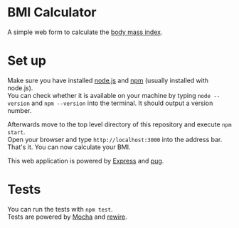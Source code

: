 # BMI Calculator
A simple web form to calculate the [body mass index](https://en.wikipedia.org/wiki/Body_mass_index).

# Set up
Make sure you have installed [node.js](https://nodejs.org/) and [npm](https://www.npmjs.com/) (usually installed with node.js).    
You can check whether it is available on your machine by typing `node --version` and `npm --version` into the terminal. It should output a version number.

Afterwards move to the top level directory of this repository and execute `npm start`.    
Open your browser and type `http://localhost:3000` into the address bar. That's it. You can now calculate your BMI.

This web application is powered by [Express](https://expressjs.com/) and [pug](https://pugjs.org/).

# Tests
You can run the tests with `npm test`.    
Tests are powered by [Mocha](https://github.com/mochajs/mocha) and [rewire]([Mocha](https://mochajs.org/)).